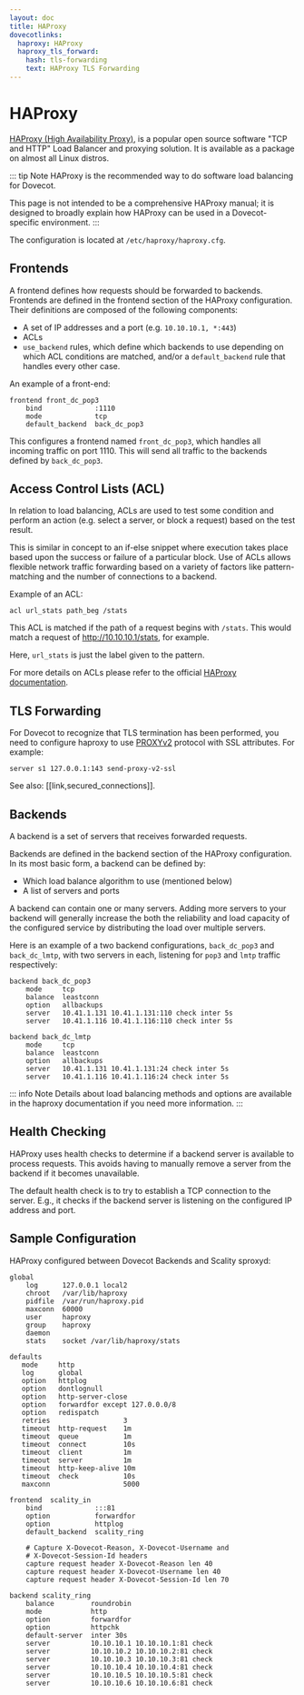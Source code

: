 ```yaml
---
layout: doc
title: HAProxy
dovecotlinks:
  haproxy: HAProxy
  haproxy_tls_forward:
    hash: tls-forwarding
    text: HAProxy TLS Forwarding
---
```


# HAProxy

[HAProxy (High Availability Proxy)](https://www.haproxy.org/), is a popular
open source software "TCP and HTTP" Load Balancer and proxying solution.
It is available as a package on almost all Linux distros.

::: tip Note
HAProxy is the recommended way to do software load balancing for Dovecot.

This page is not intended to be a comprehensive HAProxy manual; it is designed
to broadly explain how HAProxy can be used in a Dovecot-specific environment.
:::

The configuration is located at `/etc/haproxy/haproxy.cfg`.

## Frontends

A frontend defines how requests should be forwarded to backends. Frontends
are defined in the frontend section of the HAProxy configuration. Their
definitions are composed of the following components:

* A set of IP addresses and a port (e.g. `10.10.10.1, *:443`)
* ACLs
* `use_backend` rules, which define which backends to use depending on
  which ACL conditions are matched, and/or a `default_backend` rule that
  handles every other case.

An example of a front-end:

```
frontend front_dc_pop3
    bind             :1110
    mode             tcp
    default_backend  back_dc_pop3
```

This configures a frontend named `front_dc_pop3`, which handles all
incoming traffic on port 1110. This will send all traffic to the backends
defined by `back_dc_pop3`.

## Access Control Lists (ACL)

In relation to load balancing, ACLs are used to test some condition and
perform an action (e.g. select a server, or block a request) based on the
test result. 

This is similar in concept to an if-else snippet where execution takes
place based upon the success or failure of a particular block. Use of ACLs
allows flexible network traffic forwarding based on a variety of factors
like pattern-matching and the number of connections to a backend.

Example of an ACL:

```
acl url_stats path_beg /stats
```

This ACL is matched if the path of a request begins with `/stats`. This
would match a request of http://10.10.10.1/stats, for example.

Here, `url_stats` is just the label given to the pattern.

For more details on ACLs please refer to the official
[HAProxy documentation](https://www.haproxy.org/).

## TLS Forwarding

For Dovecot to recognize that TLS termination has been performed, you need to
configure haproxy to use
[PROXYv2](https://www.haproxy.org/download/1.8/doc/proxy-protocol.txt)
protocol with SSL attributes. For example:

```
server s1 127.0.0.1:143 send-proxy-v2-ssl
```

See also: [[link,secured_connections]].

## Backends

A backend is a set of servers that receives forwarded requests.

Backends are defined in the backend section of the HAProxy configuration. In
its most basic form, a backend can be defined by:

* Which load balance algorithm to use (mentioned below)
* A list of servers and ports

A backend can contain one or many servers. Adding more servers to your
backend will generally increase the both the reliability and load capacity
of the configured service by distributing the load over multiple servers. 

Here is an example of a two backend configurations, `back_dc_pop3` and
`back_dc_lmtp`, with two servers in each, listening for `pop3` and `lmtp`
traffic respectively:

```
backend back_dc_pop3
    mode     tcp
    balance  leastconn
    option   allbackups
    server   10.41.1.131 10.41.1.131:110 check inter 5s
    server   10.41.1.116 10.41.1.116:110 check inter 5s
 
backend back_dc_lmtp
    mode     tcp
    balance  leastconn
    option   allbackups
    server   10.41.1.131 10.41.1.131:24 check inter 5s
    server   10.41.1.116 10.41.1.116:24 check inter 5s
```

::: info Note
Details about load balancing methods and options are available in the
haproxy documentation if you need more information.
:::

## Health Checking

HAProxy uses health checks to determine if a backend server is available to
process requests. This avoids having to manually remove a server from
the backend if it becomes unavailable.

The default health check is to try to establish a TCP connection to the
server. E.g., it checks if the backend server is listening on the
configured IP address and port.

## Sample Configuration

HAProxy configured between Dovecot Backends and Scality sproxyd:

```
global
    log      127.0.0.1 local2
    chroot   /var/lib/haproxy
    pidfile  /var/run/haproxy.pid
    maxconn  60000
    user     haproxy
    group    haproxy
    daemon
    stats    socket /var/lib/haproxy/stats
   
defaults
   mode     http
   log      global
   option   httplog
   option   dontlognull
   option   http-server-close
   option   forwardfor except 127.0.0.0/8
   option   redispatch
   retries                  3
   timeout  http-request    1m
   timeout  queue           1m
   timeout  connect         10s
   timeout  client          1m
   timeout  server          1m
   timeout  http-keep-alive 10m
   timeout  check           10s
   maxconn                  5000
  
frontend  scality_in
    bind             :::81
    option           forwardfor
    option           httplog
    default_backend  scality_ring
  
    # Capture X-Dovecot-Reason, X-Dovecot-Username and
	# X-Dovecot-Session-Id headers
    capture request header X-Dovecot-Reason len 40
    capture request header X-Dovecot-Username len 40
    capture request header X-Dovecot-Session-Id len 70
  
backend scality_ring
    balance         roundrobin
    mode            http
    option          forwardfor
    option          httpchk
    default-server  inter 30s
    server          10.10.10.1 10.10.10.1:81 check
    server          10.10.10.2 10.10.10.2:81 check
    server          10.10.10.3 10.10.10.3:81 check
    server          10.10.10.4 10.10.10.4:81 check
    server          10.10.10.5 10.10.10.5:81 check
    server          10.10.10.6 10.10.10.6:81 check
```
